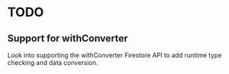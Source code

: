 # TODO

## Support for withConverter

Look into supporting the withConverter Firestore API to add runtime type
checking and data conversion.
